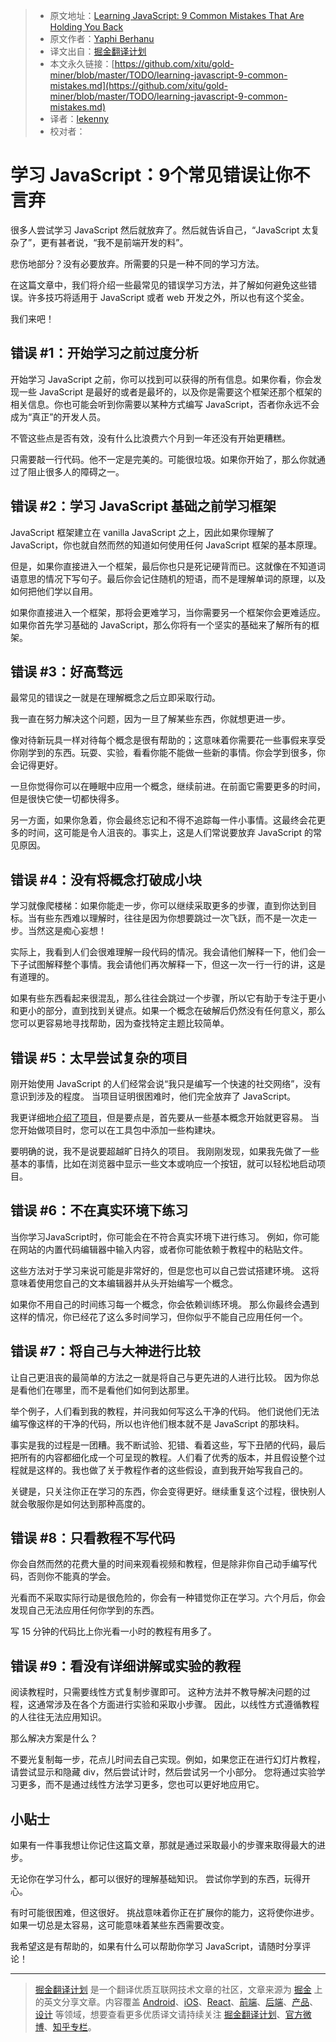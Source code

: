 
> * 原文地址：[Learning JavaScript: 9 Common Mistakes That Are Holding You Back](https://www.sitepoint.com/learning-javascript-9-common-mistakes/)
> * 原文作者：[Yaphi Berhanu](https://www.sitepoint.com/author/yberhanu/)
> * 译文出自：[掘金翻译计划](https://github.com/xitu/gold-miner)
> * 本文永久链接：[https://github.com/xitu/gold-miner/blob/master/TODO/learning-javascript-9-common-mistakes.md](https://github.com/xitu/gold-miner/blob/master/TODO/learning-javascript-9-common-mistakes.md)
> * 译者：[lekenny](https://github.com/lekenny)
> * 校对者：

# 学习 JavaScript：9个常见错误让你不言弃

很多人尝试学习 JavaScript 然后就放弃了。然后就告诉自己，“JavaScript 太复杂了”，更有甚者说，“我不是前端开发的料”。

悲伤地部分？没有必要放弃。所需要的只是一种不同的学习方法。

在这篇文章中，我们将介绍一些最常见的错误学习方法，并了解如何避免这些错误。许多技巧将适用于 JavaScript 或者 web 开发之外，所以也有这个奖金。

我们来吧！

## 错误 #1：开始学习之前过度分析

开始学习 JavaScript 之前，你可以找到可以获得的所有信息。如果你看，你会发现一些 JavaScript 是最好的或者是最坏的，以及你是需要这个框架还那个框架的相关信息。你也可能会听到你需要以某种方式编写 JavaScript，否者你永远不会成为“真正”的开发人员。

不管这些点是否有效，没有什么比浪费六个月到一年还没有开始更糟糕。

只需要敲一行代码。他不一定是完美的。可能很垃圾。如果你开始了，那么你就通过了阻止很多人的障碍之一。

## 错误 #2：学习 JavaScript 基础之前学习框架

JavaScript 框架建立在 vanilla JavaScript 之上，因此如果你理解了 JavaScript，你也就自然而然的知道如何使用任何 JavaScript 框架的基本原理。

但是，如果你直接进入一个框架，最后你也只是死记硬背而已。这就像在不知道词语意思的情况下写句子。最后你会记住随机的短语，而不是理解单词的原理，以及如何把他们学以自用。

如果你直接进入一个框架，那将会更难学习，当你需要另一个框架你会更难适应。如果你首先学习基础的 JavaScript，那么你将有一个坚实的基础来了解所有的框架。

## 错误 #3：好高骛远

最常见的错误之一就是在理解概念之后立即采取行动。

我一直在努力解决这个问题，因为一旦了解某些东西，你就想更进一步。

像对待新玩具一样对待每个概念是很有帮助的；这意味着你需要花一些事假来享受你刚学到的东西。玩耍、实验，看看你能不能做一些新的事情。你会学到很多，你会记得更好。

一旦你觉得你可以在睡眠中应用一个概念，继续前进。在前面它需要更多的时间，但是很快它使一切都快得多。

另一方面，如果你急着，你会最终忘记和不得不追踪每一件小事情。这最终会花更多的时间，这可能是令人沮丧的。事实上，这是人们常说要放弃 JavaScript 的常见原因。

## 错误 #4：没有将概念打破成小块

学习就像爬楼梯：如果你能走一步，你可以继续采取更多的步骤，直到你达到目标。当有些东西难以理解时，往往是因为你想要跳过一次飞跃，而不是一次走一步。当然这是痴心妄想！

实际上，我看到人们会很难理解一段代码的情况。我会请他们解释一下，他们会一下子试图解释整个事情。我会请他们再次解释一下，但这一次一行一行的讲，这是有道理的。

如果有些东西看起来很混乱，那么往往会跳过一个步骤，所以它有助于专注于更小和更小的部分，直到找到关键点。如果一个概念在破解后仍然没有任何意义，那么您可以更容易地寻找帮助，因为查找特定主题比较简单。

## 错误 #5：太早尝试复杂的项目

刚开始使用 JavaScript 的人们经常会说“我只是编写一个快速的社交网络”，没有意识到涉及的程度。 当项目证明很困难时，他们完全放弃了 JavaScript。

我更详细地[介绍了项目](https://www.sitepoint.com/projects-can-sometimes-be-the-worst-way-to-learn-javascript/)，但是要点是，首先要从一些基本概念开始就更容易。 当您开始做项目时，您可以在工具包中添加一些构建块。

要明确的说，我不是说要超越旷日持久的项目。 我刚刚发现，如果我先做了一些基本的事情，比如在浏览器中显示一些文本或响应一个按钮，就可以轻松地启动项目。

## 错误 #6：不在真实环境下练习

当你学习JavaScript时，你可能会在不符合真实环境下进行练习。 例如，你可能在网站的内置代码编辑器中输入内容，或者你可能依赖于教程中的粘贴文件。

这些方法对于学习来说可能是非常好的，但是您也可以自己尝试搭建环境。 这将意味着使用您自己的文本编辑器并从头开始编写一个概念。

如果你不用自己的时间练习每一个概念，你会依赖训练环境。 那么你最终会遇到这样的情况，你已经花了这么多时间学习，但你似乎不能自己应用任何一个。

## 错误 #7：将自己与大神进行比较

让自己更沮丧的最简单的方法之一就是将自己与更先进的人进行比较。 因为你总是看他们在哪里，而不是看他们如何到达那里。

举个例子，人们看到我的教程，并问我如何写这么干净的代码。 他们说他们无法编写像这样的干净的代码，所以也许他们根本就不是 JavaScript 的那块料。

事实是我的过程是一团糟。我不断试验、犯错、看着这些，写下丑陋的代码，最后把所有的内容都细化成一个可呈现的教程。人们看了优秀的版本，并且假设整个过程就是这样的。我也做了关于教程作者的这些假设，直到我开始写我自己的。

关键是，只关注你正在学习的东西，你会变得更好。继续重复这个过程，很快别人就会敬服你是如何达到那种高度的。

## 错误 #8：只看教程不写代码

你会自然而然的花费大量的时间来观看视频和教程，但是除非你自己动手编写代码，否则你不能真的学会。

光看而不采取实际行动是很危险的，你会有一种错觉你正在学习。六个月后，你会发现自己无法应用任何你学到的东西。

写 15 分钟的代码比上你光看一小时的教程有用多了。

## 错误 #9：看没有详细讲解或实验的教程

阅读教程时，只需要线性方式复制步骤即可。 这种方法并不教导解决问题的过程，这通常涉及在各个方面进行实验和采取小步骤。 因此，以线性方式遵循教程的人往往无法应用知识。

那么解决方案是什么？

不要光复制每一步，花点儿时间去自己实现。例如，如果您正在进行幻灯片教程，请尝试显示和隐藏 div，然后尝试计时，然后尝试另一个小部分。 您将通过实验学习更多，而不是通过线性方法学习更多，您也可以更好地应用它。

## 小贴士

如果有一件事我想让你记住这篇文章，那就是通过采取最小的步骤来取得最大的进步。

无论你在学习什么，都可以很好的理解基础知识。 尝试你学到的东西，玩得开心。

有时可能很困难，但这很好。 挑战意味着你正在扩展你的能力，这将使你进步。 如果一切总是太容易，这可能意味着某些东西需要改变。

我希望这是有帮助的，如果有什么可以帮助你学习 JavaScript，请随时分享评论！

---

> [掘金翻译计划](https://github.com/xitu/gold-miner) 是一个翻译优质互联网技术文章的社区，文章来源为 [掘金](https://juejin.im) 上的英文分享文章。内容覆盖 [Android](https://github.com/xitu/gold-miner#android)、[iOS](https://github.com/xitu/gold-miner#ios)、[React](https://github.com/xitu/gold-miner#react)、[前端](https://github.com/xitu/gold-miner#前端)、[后端](https://github.com/xitu/gold-miner#后端)、[产品](https://github.com/xitu/gold-miner#产品)、[设计](https://github.com/xitu/gold-miner#设计) 等领域，想要查看更多优质译文请持续关注 [掘金翻译计划](https://github.com/xitu/gold-miner)、[官方微博](http://weibo.com/juejinfanyi)、[知乎专栏](https://zhuanlan.zhihu.com/juejinfanyi)。
